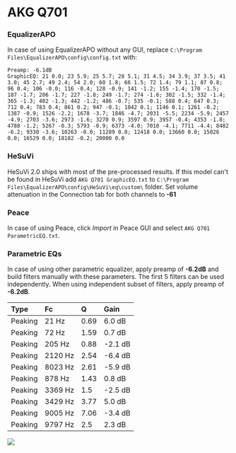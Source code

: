 # AKG Q701

### EqualizerAPO
In case of using EqualizerAPO without any GUI, replace `C:\Program Files\EqualizerAPO\config\config.txt`
with:
```
Preamp: -6.1dB
GraphicEQ: 21 0.0; 23 5.9; 25 5.7; 28 5.1; 31 4.5; 34 3.9; 37 3.5; 41 3.0; 45 2.7; 49 2.4; 54 2.0; 60 1.8; 66 1.5; 72 1.4; 79 1.1; 87 0.8; 96 0.4; 106 -0.0; 116 -0.4; 128 -0.9; 141 -1.2; 155 -1.4; 170 -1.5; 187 -1.7; 206 -1.7; 227 -1.8; 249 -1.7; 274 -1.6; 302 -1.5; 332 -1.4; 365 -1.3; 402 -1.3; 442 -1.2; 486 -0.7; 535 -0.1; 588 0.4; 647 0.3; 712 0.4; 783 0.4; 861 0.2; 947 -0.1; 1042 0.1; 1146 0.1; 1261 -0.2; 1387 -0.9; 1526 -2.2; 1678 -3.7; 1846 -4.7; 2031 -5.5; 2234 -5.9; 2457 -4.9; 2703 -3.6; 2973 -1.6; 3270 0.9; 3597 0.9; 3957 -0.4; 4353 -1.8; 4788 -1.2; 5267 -0.3; 5793 -0.9; 6373 -4.0; 7010 -4.1; 7711 -4.4; 8482 -6.2; 9330 -3.6; 10263 -0.0; 11289 0.0; 12418 0.0; 13660 0.0; 15026 0.0; 16529 0.0; 18182 -0.2; 20000 0.0
```

### HeSuVi
HeSuVi 2.0 ships with most of the pre-processed results. If this model can't be found in HeSuVi add
`AKG Q701 GraphicEQ.txt` to `C:\Program Files\EqualizerAPO\config\HeSuVi\eq\custom\` folder.
Set volume attenuation in the Connection tab for both channels to **-61**

### Peace
In case of using Peace, click *Import* in Peace GUI and select `AKG Q701 ParametricEQ.txt`.

### Parametric EQs
In case of using other parametric equalizer, apply preamp of **-6.2dB** and build filters manually
with these parameters. The first 5 filters can be used independently.
When using independent subset of filters, apply preamp of **-6.2dB**.

| Type    | Fc      |    Q | Gain    |
|:--------|:--------|:-----|:--------|
| Peaking | 21 Hz   | 0.69 | 6.0 dB  |
| Peaking | 72 Hz   | 1.59 | 0.7 dB  |
| Peaking | 205 Hz  | 0.88 | -2.1 dB |
| Peaking | 2120 Hz | 2.54 | -6.4 dB |
| Peaking | 8023 Hz | 2.61 | -5.9 dB |
| Peaking | 878 Hz  | 1.43 | 0.8 dB  |
| Peaking | 3369 Hz | 1.5  | -2.5 dB |
| Peaking | 3429 Hz | 3.77 | 5.0 dB  |
| Peaking | 9005 Hz | 7.06 | -3.4 dB |
| Peaking | 9797 Hz | 2.5  | 2.3 dB  |

![](https://raw.githubusercontent.com/jaakkopasanen/AutoEq/master/results/rtings/sbaf-serious/AKG%20Q701/AKG%20Q701.png)